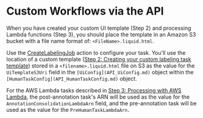 # Custom Workflows via the API<a name="sms-custom-templates-step4"></a>

When you have created your custom UI template \(Step 2\) and processing Lambda functions \(Step 3\), you should place the template in an Amazon S3 bucket with a file name format of: `<FileName>.liquid.html`\.

Use the [CreateLabelingJob](API_CreateLabelingJob.md) action to configure your task\. You'll use the location of a custom template \([Step 2: Creating your custom labeling task template](sms-custom-templates-step2.md)\) stored in a `<filename>.liquid.html` file on S3 as the value for the `UiTemplateS3Uri` field in the `[UiConfig](API_UiConfig.md)` object within the `[HumanTaskConfig](API_HumanTaskConfig.md)` object\.

For the AWS Lambda tasks described in [Step 3: Processing with AWS Lambda](sms-custom-templates-step3.md), the post\-annotation task's ARN will be used as the value for the `AnnotationConsolidationLambdaArn` field, and the pre\-annotation task will be used as the value for the `PreHumanTaskLambdaArn.` 